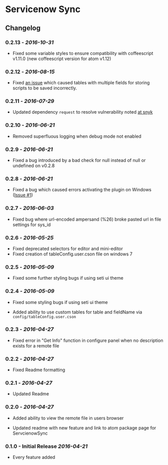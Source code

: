 # Servicenow Sync

## Changelog

### 0.2.13 - *2016-10-31*

*   Fixed some variable styles to ensure compatibility with coffeescript v1.11.0
(new coffeescript version for atom v1.12)

### 0.2.12 - *2016-08-15*

*   Fixed [an issue](https://github.com/thtliife/servicenow-sync/issues/3) which
caused tables with multiple fields for storing scripts to be saved incorrectly.

### 0.2.11 - *2016-07-29*

*   Updated dependency `request` to resolve vulnerability noted [at snyk](https://snyk.io/vuln/npm:tough-cookie:20160722)

### 0.2.10 - *2016-06-21*

*   Removed superfluous logging when debug mode not enabled

### 0.2.9 - *2016-06-21*

*   Fixed a bug introduced by a bad check for null instead of null or undefined
on v0.2.8

### 0.2.8 - *2016-06-21*

*   Fixed a bug which caused errors activating the plugin on Windows ([Issue #1](https://github.com/thtliife/servicenow-sync/issues/1))

### 0.2.7 - *2016-06-03*

*   Fixed bug where url-encoded ampersand (%26) broke pasted url in file
    settings for sys_id

### 0.2.6 - *2016-05-25*

*   Fixed deprecated selectors for editor and mini-editor
*   Fixed creation of tableConfig.user.cson file on windows 7

### 0.2.5 - *2016-05-09*

*   Fixed some further styling bugs if using seti ui theme

### 0.2.4 - *2016-05-09*

*   Fixed some styling bugs if using seti ui theme

*   Added ability to use custom tables for table and fieldName via
    `config/tableConfig.user.cson`

### 0.2.3 - *2016-04-27*

*   Fixed error in "Get Info" function in configure panel when no description
    exists for a remote file

### 0.2.2 - *2016-04-27*

*   Fixed Readme formatting

### 0.2.1 - *2016-04-27*

*   Updated Readme

### 0.2.0 - *2016-04-27*

*   Added ability to view the remote file in users browser

*   Updated readme with new feature and link to atom package page for
    ServcienowSync

### 0.1.0 - Initial Release *2016-04-21*

*   Every feature added

